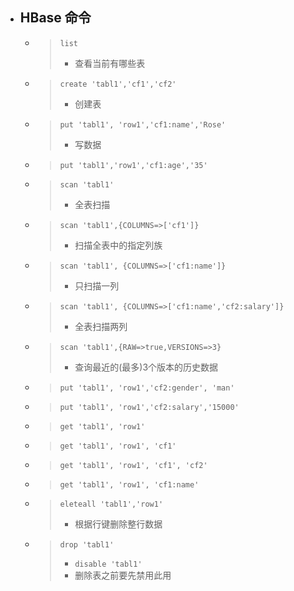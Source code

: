 


- ## HBase 命令
    - > `list`
        > - 查看当前有哪些表
    - > `create 'tabl1','cf1','cf2'`
        > - 创建表
    - > `put 'tabl1', 'row1','cf1:name','Rose'`
        > - 写数据
    - > `put 'tabl1','row1','cf1:age','35'`
    - > `scan 'tabl1'`
        > - 全表扫描
    - > `scan 'tabl1',{COLUMNS=>['cf1']}`
        > - 扫描全表中的指定列族
    - > `scan 'tabl1', {COLUMNS=>['cf1:name']}`
        > - 只扫描一列
    - > `scan 'tabl1', {COLUMNS=>['cf1:name','cf2:salary']}`
        > - 全表扫描两列
    - > `scan 'tabl1',{RAW=>true,VERSIONS=>3}`
        > - 查询最近的(最多)3个版本的历史数据
    - > `put 'tabl1', 'row1','cf2:gender', 'man'`
    - > `put 'tabl1', 'row1','cf2:salary','15000'`
    - > `get 'tabl1', 'row1'`
    - > `get 'tabl1', 'row1', 'cf1'`
    - > `get 'tabl1', 'row1', 'cf1', 'cf2'`
    - > `get 'tabl1', 'row1', 'cf1:name'`
    - > `eleteall 'tabl1','row1'`
        > - 根据行键删除整行数据
    - > `drop 'tabl1'`
        > - `disable 'tabl1'`
        > - 删除表之前要先禁用此用
